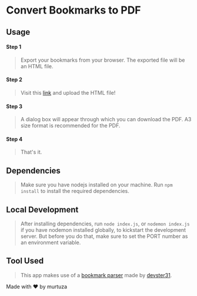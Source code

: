 # Convert Bookmarks to PDF

## Usage

#### Step 1
> Export your bookmarks from your browser. The exported file will be an HTML file.

#### Step 2
> Visit this [link](https://bookmarks-pdf.herokuapp.com/) and upload the HTML file!

#### Step 3
> A dialog box will appear through which you can download the PDF. A3 size format is recommended for the PDF.

#### Step 4
> That's it.

## Dependencies
> Make sure you have nodejs installed on your machine. Run `npm install` to install the required dependencies.

## Local Development
> After installing dependencies, run `node index.js`, or `nodemon index.js` if you have nodemon installed globally, to kickstart the development server. But before you do that, make sure to set the PORT number as an environment variable.

## Tool Used
> This app makes use of a [bookmark parser](https://gist.github.com/devster31/4e8c6548fd16ffb75c02e6f24e27f9b9) made by [devster31](https://github.com/devster31). 

Made with :heart: by murtuza
